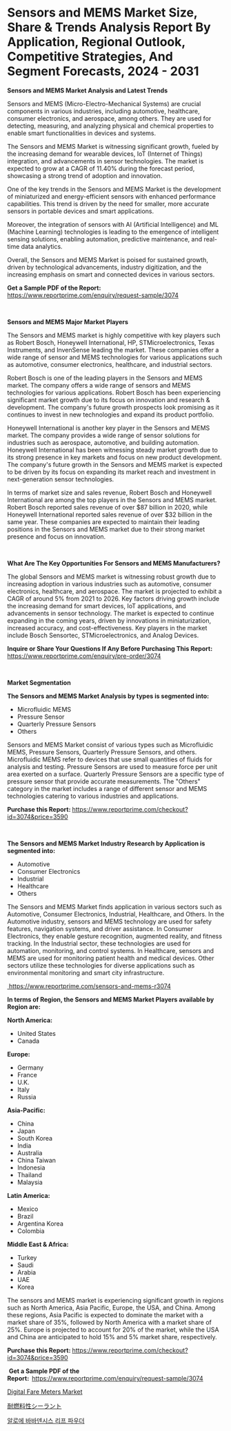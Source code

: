 <p><h1>Sensors and MEMS Market Size, Share & Trends Analysis Report By Application, Regional Outlook, Competitive Strategies, And Segment Forecasts, 2024 - 2031</h1></p><p><strong>Sensors and MEMS Market Analysis and Latest Trends</strong></p>
<p><p>Sensors and MEMS (Micro-Electro-Mechanical Systems) are crucial components in various industries, including automotive, healthcare, consumer electronics, and aerospace, among others. They are used for detecting, measuring, and analyzing physical and chemical properties to enable smart functionalities in devices and systems.</p><p>The Sensors and MEMS Market is witnessing significant growth, fueled by the increasing demand for wearable devices, IoT (Internet of Things) integration, and advancements in sensor technologies. The market is expected to grow at a CAGR of 11.40% during the forecast period, showcasing a strong trend of adoption and innovation.</p><p>One of the key trends in the Sensors and MEMS Market is the development of miniaturized and energy-efficient sensors with enhanced performance capabilities. This trend is driven by the need for smaller, more accurate sensors in portable devices and smart applications.</p><p>Moreover, the integration of sensors with AI (Artificial Intelligence) and ML (Machine Learning) technologies is leading to the emergence of intelligent sensing solutions, enabling automation, predictive maintenance, and real-time data analytics.</p><p>Overall, the Sensors and MEMS Market is poised for sustained growth, driven by technological advancements, industry digitization, and the increasing emphasis on smart and connected devices in various sectors.</p></p>
<p><strong>Get a Sample PDF of the Report:&nbsp;</strong> <a href="https://www.reportprime.com/enquiry/request-sample/3074">https://www.reportprime.com/enquiry/request-sample/3074</a></p>
<p>&nbsp;</p>
<p><strong>Sensors and MEMS Major Market Players</strong></p>
<p><p>The Sensors and MEMS market is highly competitive with key players such as Robert Bosch, Honeywell International, HP, STMicroelectronics, Texas Instruments, and InvenSense leading the market. These companies offer a wide range of sensor and MEMS technologies for various applications such as automotive, consumer electronics, healthcare, and industrial sectors.</p><p>Robert Bosch is one of the leading players in the Sensors and MEMS market. The company offers a wide range of sensors and MEMS technologies for various applications. Robert Bosch has been experiencing significant market growth due to its focus on innovation and research & development. The company's future growth prospects look promising as it continues to invest in new technologies and expand its product portfolio.</p><p>Honeywell International is another key player in the Sensors and MEMS market. The company provides a wide range of sensor solutions for industries such as aerospace, automotive, and building automation. Honeywell International has been witnessing steady market growth due to its strong presence in key markets and focus on new product development. The company's future growth in the Sensors and MEMS market is expected to be driven by its focus on expanding its market reach and investment in next-generation sensor technologies.</p><p>In terms of market size and sales revenue, Robert Bosch and Honeywell International are among the top players in the Sensors and MEMS market. Robert Bosch reported sales revenue of over $87 billion in 2020, while Honeywell International reported sales revenue of over $32 billion in the same year. These companies are expected to maintain their leading positions in the Sensors and MEMS market due to their strong market presence and focus on innovation.</p></p>
<p>&nbsp;</p>
<p><strong>What Are The Key Opportunities For Sensors and MEMS Manufacturers?</strong></p>
<p><p>The global Sensors and MEMS market is witnessing robust growth due to increasing adoption in various industries such as automotive, consumer electronics, healthcare, and aerospace. The market is projected to exhibit a CAGR of around 5% from 2021 to 2026. Key factors driving growth include the increasing demand for smart devices, IoT applications, and advancements in sensor technology. The market is expected to continue expanding in the coming years, driven by innovations in miniaturization, increased accuracy, and cost-effectiveness. Key players in the market include Bosch Sensortec, STMicroelectronics, and Analog Devices.</p></p>
<p><strong>Inquire or Share Your Questions If Any Before Purchasing This Report:</strong> <a href="https://www.reportprime.com/enquiry/pre-order/3074">https://www.reportprime.com/enquiry/pre-order/3074</a></p>
<p>&nbsp;</p>
<p><strong>Market Segmentation</strong></p>
<p><strong>The Sensors and MEMS Market Analysis by types is segmented into:</strong></p>
<p><ul><li>Microfluidic MEMS</li><li>Pressure Sensor</li><li>Quarterly Pressure Sensors</li><li>Others</li></ul></p>
<p><p>Sensors and MEMS Market consist of various types such as Microfluidic MEMS, Pressure Sensors, Quarterly Pressure Sensors, and others. Microfluidic MEMS refer to devices that use small quantities of fluids for analysis and testing. Pressure Sensors are used to measure force per unit area exerted on a surface. Quarterly Pressure Sensors are a specific type of pressure sensor that provide accurate measurements. The "Others" category in the market includes a range of different sensor and MEMS technologies catering to various industries and applications.</p></p>
<p><strong>Purchase this Report:&nbsp;</strong><a href="https://www.reportprime.com/checkout?id=3074&price=3590">https://www.reportprime.com/checkout?id=3074&price=3590</a></p>
<p>&nbsp;</p>
<p><strong>The Sensors and MEMS Market Industry Research by Application is segmented into:</strong></p>
<p><ul><li>Automotive</li><li>Consumer Electronics</li><li>Industrial</li><li>Healthcare</li><li>Others</li></ul></p>
<p><p>The Sensors and MEMS Market finds application in various sectors such as Automotive, Consumer Electronics, Industrial, Healthcare, and Others. In the Automotive industry, sensors and MEMS technology are used for safety features, navigation systems, and driver assistance. In Consumer Electronics, they enable gesture recognition, augmented reality, and fitness tracking. In the Industrial sector, these technologies are used for automation, monitoring, and control systems. In Healthcare, sensors and MEMS are used for monitoring patient health and medical devices. Other sectors utilize these technologies for diverse applications such as environmental monitoring and smart city infrastructure.</p></p>
<p><a href="https://www.reportprime.com/sensors-and-mems-r3074">&nbsp;https://www.reportprime.com/sensors-and-mems-r3074</a></p>
<p><strong>In terms of Region, the Sensors and MEMS Market Players available by Region are:</strong></p>
<p>
    <p> <strong> North America: </strong>
        <ul>
            <li>United States</li>
            <li>Canada</li>
        </ul>
        </p> 
    <p> <strong> Europe: </strong>
        <ul>
            <li>Germany</li>
            <li>France</li>
            <li>U.K.</li>
            <li>Italy</li>
            <li>Russia</li>
        </ul>
        </p> 
    <p> <strong> Asia-Pacific: </strong>
        <ul>
            <li>China</li>
            <li>Japan</li>
            <li>South Korea</li>
            <li>India</li>
            <li>Australia</li>
            <li>China Taiwan</li>
            <li>Indonesia</li>
            <li>Thailand</li>
            <li>Malaysia</li>
        </ul>
        </p> 
    <p> <strong> Latin America: </strong>
        <ul>
            <li>Mexico</li>
            <li>Brazil</li>
            <li>Argentina Korea</li>
            <li>Colombia</li>
        </ul>
        </p> 
    <p> <strong> Middle East & Africa: </strong>
        <ul>
            <li>Turkey</li>
            <li>Saudi</li>
            <li>Arabia</li>
            <li>UAE</li>
            <li>Korea</li>
        </ul>
    </p>
    </p>
<p><p>The sensors and MEMS market is experiencing significant growth in regions such as North America, Asia Pacific, Europe, the USA, and China. Among these regions, Asia Pacific is expected to dominate the market with a market share of 35%, followed by North America with a market share of 25%. Europe is projected to account for 20% of the market, while the USA and China are anticipated to hold 15% and 5% market share, respectively.</p></p>
<p><strong>Purchase this Report: </strong><a href="https://www.reportprime.com/checkout?id=3074&price=3590">https://www.reportprime.com/checkout?id=3074&price=3590</a></p>
<p>&nbsp;<strong>Get a Sample PDF of the Report:&nbsp;&nbsp;</strong><a href="https://www.reportprime.com/enquiry/request-sample/3074">https://www.reportprime.com/enquiry/request-sample/3074</a></p>
<p><strong></strong></p>
<p><p><a href="https://github.com/lbird53714/Market-Research-Report-List-4/blob/main/digital-fare-meters-market.md">Digital Fare Meters Market</a></p><p><a href="https://medium.com/@ameliaordoneza/%E7%87%83%E6%96%99%E8%80%90%E6%80%A7%E3%82%B7%E3%83%BC%E3%83%A9%E3%83%B3%E3%83%88%E5%B8%82%E5%A0%B4-%E6%88%90%E5%8A%9F%E3%81%99%E3%82%8B%E3%83%93%E3%82%B8%E3%83%8D%E3%82%B9%E6%88%A6%E7%95%A5%E3%81%AE%E9%8D%B5-2031%E5%B9%B4%E3%81%BE%E3%81%A7%E3%81%AE%E4%BA%88%E6%B8%AC-b12854a7ee96">耐燃料性シーラント</a></p><p><a href="https://medium.com/@kylevasquez266/%EC%95%8C%EB%A1%9C%EC%97%90-%EB%B0%94%EB%B0%94%EB%8D%B4%EC%8B%9C%EC%8A%A4-%EC%9E%8E-%EB%B6%84%EB%A7%90-%EC%8B%9C%EC%9E%A5-%EB%B6%84%EC%84%9D-%EA%B8%80%EB%A1%9C%EB%B2%8C-%EC%82%B0%EC%97%85-%EC%A0%84%EB%A7%9D%EA%B3%BC-%EC%98%88%EC%B8%A1-2024%EB%85%84%EB%B6%80%ED%84%B0-2031%EB%85%84-6b9047ed3413">알로에 바바덴시스 리프 파우더</a></p></p>